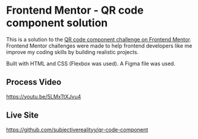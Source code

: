 # Frontend Mentor - QR code component solution

This is a solution to the [QR code component challenge on Frontend Mentor](https://www.frontendmentor.io/challenges/qr-code-component-iux_sIO_H). Frontend Mentor challenges were made to help frontend developers like me improve my coding skills by building realistic projects. 

Built with HTML and CSS (Flexbox was used). A Figma file was used.

## Process Video
https://youtu.be/5LMxTtXJvu4

## Live Site
https://github.com/subjectiverealityy/qr-code-component
